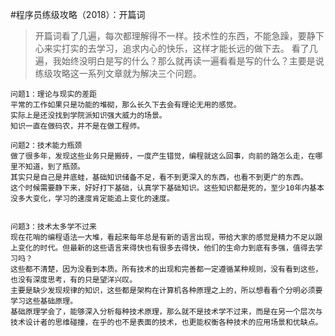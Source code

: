 #程序员练级攻略（2018）：开篇词

> 开篇词看了几遍，每次都理解得不一样。技术性的东西，不能急躁，要静下心来实打实的去学习，追求内心的快乐，这样才能长远的做下去。
> 看了几遍，我始终没明白是写的什么？那么就再读一遍看看是写的什么？主要是说练级攻略这一系列文章就为解决三个问题。

```
问题1：理论与现实的差距
平常的工作如果只是功能的堆砌，那么长久下去会有理论无用的感觉。
实际上是还没找到学院派知识强大威力的场景。
知识一直在做码农，并不是在做工程师。

问题2：技术能力瓶颈
做了很多年，发现这些业务只是搬砖，一度产生错觉，编程就这么回事，向前的路怎么走，在哪里不知道，到了瓶颈。
其实只是自己是井底蛙，基础知识储备不足，看不到更深入的东西，也看不到更广的东西。
这个时候需要静下来，好好打下基础，认真学下基础知识。这些知识都是死的，至少10年内基本没多大变化，学习的速度肯定能追上变化的速度。


问题3：技术太多学不过来
现在花哨的编程语法一大堆，看起来每年总是有新的语言出现，带给大家的感觉是精力不足以跟上变化的时代。但最新的这些语言来得快也有很多去得快，他们的生命力到底有多强，值得去学习吗？
这些都不清楚，因为没看到本质。所有技术的出现和完善都一定遵循某种规则，没有看到这些，也没有深度思考，有的只是望洋兴叹。
主要是缺少发现规律的知识，这些都是架构在计算机各种原理之上的，所以想看看个分明必须要学习这些基础原理。
基础原理学会了，能够深入分析每种技术原理，那么就不是技术学不过来，而是在另一个层次与技术设计者的思维碰撞，在乎的也不是表面的技术，也更能权衡各种技术的应用场景和优缺点。
```